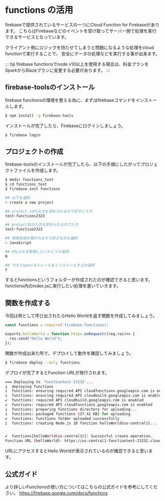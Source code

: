 # functions の活用

firebaseで提供されているサービスの一つにCloud Function for Firebaseがあります。
こちらはFirebaseなどのイベントを受け取ってサーバー側で処理を実行できるサービスとなっています。

クライアント側にロジックを持たせてしまうと問題になるような処理をcloud functionで実行することで、
安全にデータの処理などを実行する事が出来ます。

::: tip
firebase functionsでnode v10以上を使用する場合は、料金プランをSparkからBlazeプランに変更する必要があります。
:::


## firebase-toolsのインストール

firebase functionsの環境を整える為に、まずはfirebaseコマンドをインストールします。

```bash
$ npm install -g firebase-tools
```

インストールが完了したら、Firebaseにログインしましょう。

```bash
$ firebase login
```

## プロジェクトの作成

firebase-toolsのインストールが完了したら、以下の手順にしたがってプロジェクトファイルを作成します。

```bash
$ mkdir functions_test
$ cd functions_test
$ firebase init functions

## 以下を選択
> create a new project

## project idの入力を求められるので好きに入力
test-functions2323

## project名の入力を求められるので入力
test-function2323

## 使用言語を聞かれるので好きな方を選択
> JavaScript 

## ESLintを使用したいかどうか選択
N

## 今すぐnpmのモジュールをインストールするか選択
Y
```

するとfunctionsというフォルダーが作成されたのが確認できると思います。  
functions内のindex.jsに実行したい処理を書いていきます。


## 関数を作成する

今回は例として呼び出されたらHello Worldを返す関数を作成してみましょう。


```js
const functions = require('firebase-functions);

exports.helloWorld = function.https.onRequest((req,res)=> {
  res.send("Hello World");
});
```

関数が作成出来た所で、デプロイして動作を確認してみましょう。

```bash
$ firebase deploy --only functions
```

デプロイが完了するとFunction URLが発行されます。

```bash
=== Deploying to 'functiontest-23232'...
i  deploying functions
i  functions: ensuring required API cloudfunctions.googleapis.com is enabled...
i  functions: ensuring required API cloudbuild.googleapis.com is enabled...
✔  functions: required API cloudbuild.googleapis.com is enabled
✔  functions: required API cloudfunctions.googleapis.com is enabled
i  functions: preparing functions directory for uploading...
i  functions: packaged functions (27.41 KB) for uploading
✔  functions: functions folder uploaded successfully
i  functions: creating Node.js 10 function helloWorld(us-central1)...


✔  functions[helloWorld(us-central1)]: Successful create operation. 
Function URL (helloWorld): https://us-central1-functiontest-23232.cloudfunctions.net/helloWorld
```

URLにアクセスするとHello Worldが表示されているのが確認できると思います。


## 公式ガイド

より詳しいFunctionsの使い方についてはこちらの公式ガイドを参考にしてください。
https://firebase.google.com/docs/functions

